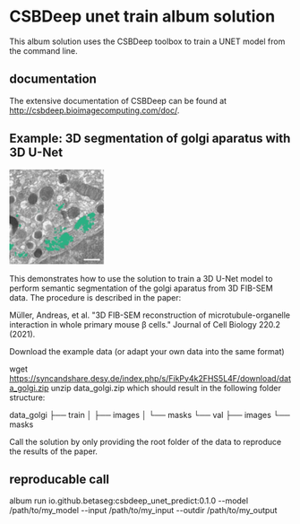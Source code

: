 # CSBDeep unet train album solution

This album solution uses the CSBDeep toolbox to train a UNET model from the command line.

## documentation

The extensive documentation of CSBDeep can be found at http://csbdeep.bioimagecomputing.com/doc/.

## Example: 3D segmentation of golgi aparatus with 3D U-Net

![](golgi.png)

This demonstrates how to use the solution to train a 3D U-Net model to perform semantic segmentation of the golgi
aparatus from 3D FIB-SEM data.
The procedure is described in the paper:

Müller, Andreas, et al. "3D FIB-SEM reconstruction of microtubule-organelle interaction in whole primary mouse β cells."
Journal of Cell Biology 220.2 (2021).

Download the example data (or adapt your own data into the same format)

wget https://syncandshare.desy.de/index.php/s/FikPy4k2FHS5L4F/download/data_golgi.zip
unzip data_golgi.zip
which should result in the following folder structure:

data_golgi
├── train
│ ├── images
│ └── masks
└── val
├── images
└── masks

Call the solution by only providing the root folder of the data to reproduce the results of the paper.

## reproducable call
album run io.github.betaseg:csbdeep_unet_predict:0.1.0 
    --model /path/to/my_model 
    --input /path/to/my_input
    --outdir /path/to/my_output